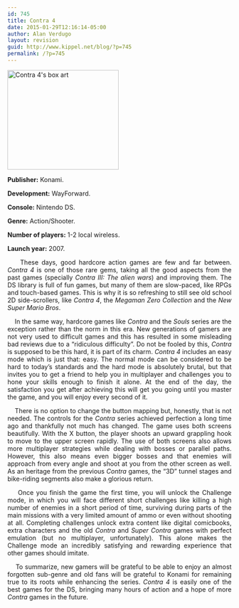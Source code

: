```yaml
---
id: 745
title: Contra 4
date: 2015-01-29T12:16:14-05:00
author: Alan Verdugo
layout: revision
guid: http://www.kippel.net/blog/?p=745
permalink: /?p=745
---
```

<img class="alignright wp-image-737 size-full" src="http://li106-124.members.linode.com/blog/wp-content/uploads/2015/01/Contra4FinalBox.jpg" alt="Contra 4's box art" width="250" height="224" />

<p style="text-align: justify;">
  <strong>Publisher:</strong> Konami.
</p>

<p style="text-align: justify;">
  <strong>Development:</strong> WayForward.
</p>

<p style="text-align: justify;">
  <strong>Console:</strong> Nintendo DS.
</p>

<p style="text-align: justify;">
  <strong>Genre:</strong> Action/Shooter.
</p>

<p style="text-align: justify;">
  <strong>Number of players:</strong> 1-2 local wireless.
</p>

<p style="text-align: justify;">
  <strong>Launch year:</strong> 2007.
</p>

<p style="text-align: justify;">
      These days, good hardcore action games are few and far between. <em>Contra 4</em> is one of those rare gems, taking all the good aspects from the past games (specially <em>Contra III: The alien wars</em>) and improving them. The DS library is full of fun games, but many of them are slow-paced, like RPGs and touch-based games. This is why it is so refreshing to still see old school 2D side-scrollers, like <em>Contra 4</em>, the <em>Megaman Zero Collection</em> and the <em>New Super Mario Bros</em>.
</p>

<p style="text-align: justify;">
      In the same way, hardcore games like <em>Contra</em> and the <em>Souls</em> series are the exception rather than the norm in this era. New generations of gamers are not very used to difficult games and this has resulted in some misleading bad reviews due to a &#8220;ridiculous difficulty&#8221;. Do not be fooled by this, <em>Contra</em> is supposed to be this hard, it is part of its charm. <em>Contra 4</em> includes an easy mode which is just that: easy. The normal mode can be considered to be hard to today&#8217;s standards and the hard mode is absolutely brutal, but that invites you to get a friend to help you in multiplayer and challenges you to hone your skills enough to finish it alone. At the end of the day, the satisfaction you get after achieving this will get you going until you master the game, and you will enjoy every second of it.
</p>

<p style="text-align: justify;">
      There is no option to change the button mapping but, honestly, that is not needed. The controls for the <em>Contra</em> series achieved perfection a long time ago and thankfully not much has changed. The game uses both screens beautifully. With the X button, the player shoots an upward grappling hook to move to the upper screen rapidly. The use of both screens also allows more multiplayer strategies while dealing with bosses or parallel paths. However, this also means even bigger bosses and that enemies will approach from every angle and shoot at you from the other screen as well. As an heritage from the previous <em>Contra</em> games, the &#8220;3D&#8221; tunnel stages and bike-riding segments also make a glorious return.
</p>

<p style="text-align: justify;">
      Once you finish the game the first time, you will unlock the Challenge mode, in which you will face different short challenges like killing a high number of enemies in a short period of time, surviving during parts of the main missions with a very limited amount of ammo or even without shooting at all. Completing challenges unlock extra content like digital comicbooks, extra characters and the old <em>Contra</em> and <em>Super Contra</em> games with perfect emulation (but no multiplayer, unfortunately). This alone makes the Challenge mode an incredibly satisfying and rewarding experience that other games should imitate.
</p>

<p style="text-align: justify;">
      To summarize, new gamers will be grateful to be able to enjoy an almost forgotten sub-genre and old fans will be grateful to Konami for remaining true to its roots while enhancing the series. <em>Contra 4</em> is easily one of the best games for the DS, bringing many hours of action and a hope of more <em>Contra</em> games in the future.
</p>